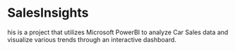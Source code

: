 # SalesInsights
his is a project that utilizes Microsoft PowerBI to analyze Car Sales data and visualize various trends through an interactive dashboard.
